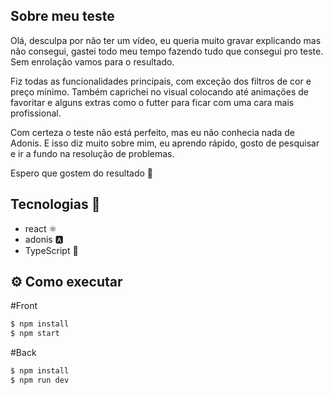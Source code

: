 ## Sobre meu teste

Olá, desculpa por não ter um vídeo, eu queria muito gravar explicando mas não consegui, gastei todo meu tempo fazendo tudo que consegui pro teste. Sem enrolação vamos para o resultado.

Fiz todas as funcionalidades principais, com exceção dos filtros de cor e preço mínimo. Também caprichei no visual colocando até animações de favoritar e alguns extras como o futter para ficar com uma cara mais profissional.

Com certeza o teste não está perfeito, mas eu não conhecia nada de Adonis. E isso diz muito sobre mim, eu aprendo rápido, gosto de pesquisar e ir a fundo na resolução de problemas.

Espero que gostem do resultado 💙

## Tecnologias 🧪

- react ⚛
- adonis 🅰
- TypeScript 📝

## ⚙️ Como executar

#Front
```sh
$ npm install
$ npm start
```

#Back
```sh
$ npm install
$ npm run dev
```
